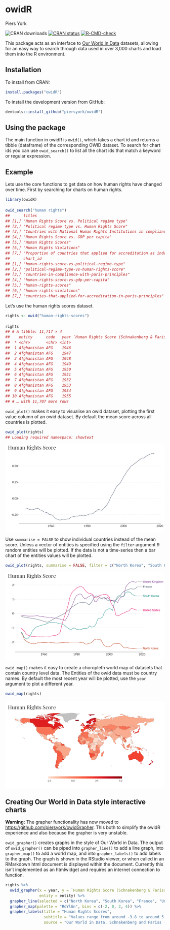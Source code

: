 owidR
================
Piers York

<!-- badges: start -->

![CRAN downloads](http://cranlogs.r-pkg.org/badges/grand-total/owidR)
[![CRAN
status](https://www.r-pkg.org/badges/version/owidR)](https://CRAN.R-project.org/package=owidR)
[![R-CMD-check](https://github.com/piersyork/owidR/workflows/R-CMD-check/badge.svg)](https://github.com/piersyork/owidR/actions)
<!-- badges: end -->

This package acts as an interface to [Our World in
Data](https://ourworldindata.org/) datasets, allowing for an easy way to
search through data used in over 3,000 charts and load them into the R
environment.

## Installation

To install from CRAN:

``` r
install.packages("owidR")
```

To install the development version from GitHub:

``` r
devtools::install_github("piersyork/owidR")
```

## Using the package

The main function in owidR is `owid()`, which takes a chart id and
returns a tibble (dataframe) of the corresponding OWID dataset. To
search for chart ids you can use `owid_search()` to list all the chart
ids that match a keyword or regular expression.

## Example

Lets use the core functions to get data on how human rights have changed
over time. First by searching for charts on human rights.

``` r
library(owidR)

owid_search("human rights")
##      titles                                                                                                                                        
## [1,] "Human Rights Score vs. Political regime type"                                                                                                
## [2,] "Political regime type vs. Human Rights Score"                                                                                                
## [3,] "Countries with National Human Rights Institutions in compliance with the Paris Principles"                                                   
## [4,] "Human Rights Score vs. GDP per capita"                                                                                                       
## [5,] "Human Rights Scores"                                                                                                                         
## [6,] "Human Rights Violations"                                                                                                                     
## [7,] "Proportion of countries that applied for accreditation as independent National Human Rights Institutions in compliance with Paris Principles"
##      chart_id                                                      
## [1,] "human-rights-score-vs-political-regime-type"                 
## [2,] "political-regime-type-vs-human-rights-score"                 
## [3,] "countries-in-compliance-with-paris-principles"               
## [4,] "human-rights-score-vs-gdp-per-capita"                        
## [5,] "human-rights-scores"                                         
## [6,] "human-rights-violations"                                     
## [7,] "countries-that-applied-for-accreditation-in-paris-principles"
```

Let’s use the human rights scores dataset.

``` r
rights <- owid("human-rights-scores")

rights
## # A tibble: 11,717 × 4
##    entity      code   year `Human Rights Score (Schnakenberg & Fariss, 2014; Fa…
##  * <chr>       <chr> <int>                                                 <dbl>
##  1 Afghanistan AFG    1946                                                 0.690
##  2 Afghanistan AFG    1947                                                 0.740
##  3 Afghanistan AFG    1948                                                 0.787
##  4 Afghanistan AFG    1949                                                 0.817
##  5 Afghanistan AFG    1950                                                 0.851
##  6 Afghanistan AFG    1951                                                 0.909
##  7 Afghanistan AFG    1952                                                 0.938
##  8 Afghanistan AFG    1953                                                 0.988
##  9 Afghanistan AFG    1954                                                 1.01 
## 10 Afghanistan AFG    1955                                                 1.01 
## # … with 11,707 more rows
```

`owid_plot()` makes it easy to visualise an owid dataset, plotting the
first value column of an owid dataset. By default the mean score across
all countries is plotted.

``` r
owid_plot(rights)
## Loading required namespace: showtext
```

<img src="inst/images/owid_plot-1.png" style="display: block; margin: auto;" />

Use `summarise = FALSE` to show individual countries instead of the mean
score. Unless a vector of entities is specified using the `filter`
argument 9 random entities will be plotted. If the data is not a
time-series then a bar chart of the entities values will be plotted.

``` r
owid_plot(rights, summarise = FALSE, filter = c("North Korea", "South Korea", "France", "United Kingdom", "United States"))
```

<img src="inst/images/owid_plot2-1.png" style="display: block; margin: auto;" />

`owid_map()` makes it easy to create a choropleth world map of datasets
that contain country level data. The Entities of the owid data must be
country names. By default the most recent year will be plotted, use the
`year` argument to plot a different year.

``` r
owid_map(rights)
```

<img src="inst/images/map-1.png" style="display: block; margin: auto;" />

## Creating Our World in Data style interactive charts

**Warning:** The grapher functionality has now moved to
<https://github.com/piersyork/owidGrapher>. This both to simplify the
owidR experience and also because the grapher is very unstable.

`owid_grapher()` creates graphs in the style of Our World in Data. The
output of `owid_grapher()` can be piped into `grapher_line()` to add a
line graph, into `grapher_map()` to add a world map, and into
`grapher_labels()` to add labels to the graph. The graph is shown in the
RStudio viewer, or when called in an RMarkdown html document is
displayed within the document. Currently this isn’t implemented as an
htmlwidget and requires an internet connection to function.

``` r
rights %>% 
  owid_grapher(x = year, y = `Human Rights Score (Schnakenberg & Fariss, 2014; Fariss, 2019)`, 
               entity = entity) %>% 
  grapher_line(selected = c("North Korea", "South Korea", "France", "United Kingdom", "United States")) %>% 
  grapher_map(palette = "RdYlGn", bins = c(-2, 0, 2, 4)) %>% 
  grapher_labels(title = "Human Rights Scores",
                 subtitle = "Values range from around -3.8 to around 5.4 (the higher the better)",
                 source = "Our World in Data; Schnakenberg and Fariss (2014); Fariss (2019)")
```
